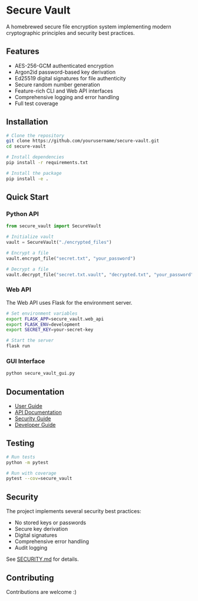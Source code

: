 # Secure Vault

A homebrewed secure file encryption system implementing modern cryptographic principles and security best practices.

## Features

- AES-256-GCM authenticated encryption
- Argon2id password-based key derivation
- Ed25519 digital signatures for file authenticity
- Secure random number generation
- Feature-rich CLI and Web API interfaces
- Comprehensive logging and error handling
- Full test coverage

## Installation

```bash
# Clone the repository
git clone https://github.com/yourusername/secure-vault.git
cd secure-vault

# Install dependencies
pip install -r requirements.txt

# Install the package
pip install -e .
```

## Quick Start

### Python API
```python
from secure_vault import SecureVault

# Initialize vault
vault = SecureVault("./encrypted_files")

# Encrypt a file
vault.encrypt_file("secret.txt", "your_password")

# Decrypt a file
vault.decrypt_file("secret.txt.vault", "decrypted.txt", "your_password")
```

### Web API
The Web API uses Flask for the environment server.
```bash
# Set environment variables
export FLASK_APP=secure_vault.web_api
export FLASK_ENV=development
export SECRET_KEY=your-secret-key

# Start the server
flask run
```

### GUI Interface
```bash
python secure_vault_gui.py
```

## Documentation

- [User Guide](docs/USER_GUIDE.md)
- [API Documentation](docs/API.md)
- [Security Guide](docs/SECURITY.md)
- [Developer Guide](docs/DEVELOPER.md)

## Testing

```bash
# Run tests
python -m pytest

# Run with coverage
pytest --cov=secure_vault
```

## Security

The project implements several security best practices:
- No stored keys or passwords
- Secure key derivation
- Digital signatures
- Comprehensive error handling
- Audit logging

See [SECURITY.md](docs/SECURITY.md) for details.

## Contributing

Contributions are welcome :)
